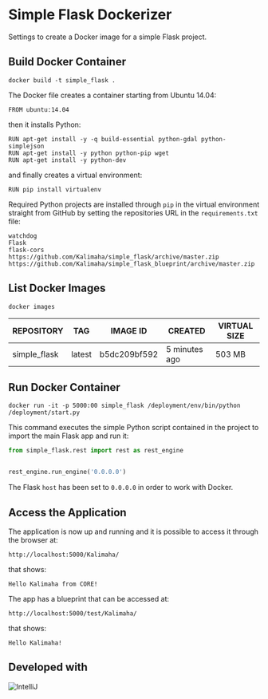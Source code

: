 # Simple Flask Dockerizer
Settings to create a Docker image for a simple Flask project.


## Build Docker Container

```
docker build -t simple_flask .
```

The Docker file creates a container starting from Ubuntu 14.04:

```
FROM ubuntu:14.04
```

then it installs Python:

```
RUN apt-get install -y -q build-essential python-gdal python-simplejson
RUN apt-get install -y python python-pip wget
RUN apt-get install -y python-dev
```

and finally creates a virtual environment:

```
RUN pip install virtualenv
```

Required Python projects are installed through ```pip``` in the virtual environment straight from GitHub by setting 
the repositories URL in the ```requirements.txt``` file:

```
watchdog
Flask
flask-cors
https://github.com/Kalimaha/simple_flask/archive/master.zip
https://github.com/Kalimaha/simple_flask_blueprint/archive/master.zip
```


## List Docker Images

```
docker images
```

|REPOSITORY|TAG|IMAGE ID|CREATED|VIRTUAL SIZE|
|----------|---|--------|-------|------------|
|simple_flask|latest|b5dc209bf592|5 minutes ago|503 MB|

## Run Docker Container

```
docker run -it -p 5000:00 simple_flask /deployment/env/bin/python /deployment/start.py
```

This command executes the simple Python script contained in the project to import the main Flask app and run it:

```python
from simple_flask.rest import rest as rest_engine


rest_engine.run_engine('0.0.0.0')
```

The Flask ```host``` has been set to ```0.0.0.0``` in order to work with Docker.

## Access the Application

The application is now up and running and it is possible to access it through the browser at:

```
http://localhost:5000/Kalimaha/
```

that shows:

```
Hello Kalimaha from CORE!
```

The app has a blueprint that can be accessed at:

```
http://localhost:5000/test/Kalimaha/
```

that shows:

```
Hello Kalimaha!
```

Developed with 
--------------
![IntelliJ](http://www.jetbrains.com/idea/docs/logo_intellij_idea.png)